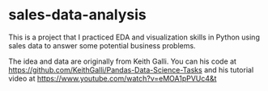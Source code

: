 # sales-data-analysis
This is a project that I practiced EDA and visualization skills in Python using sales data to answer some potential business problems.

The idea and data are originally from Keith Galli. You can his code at https://github.com/KeithGalli/Pandas-Data-Science-Tasks and his tutorial video at https://www.youtube.com/watch?v=eMOA1pPVUc4&t
